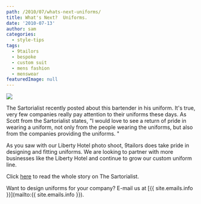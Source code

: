 ```yaml
---
path: /2010/07/whats-next-uniforms/
title: What's Next?  Uniforms.
date: '2010-07-13'
author: sam
categories:
  - style-tips
tags:
  - 9tailors
  - bespoke
  - custom suit
  - mens fashion
  - menswear
featuredImage: null
---
```

[![](http://www.thesartorialist.com/photos/62310Biffi_5734Web.jpg)](http://www.thesartorialist.com/photos/62310Biffi_5734Web.jpg)

The Sartorialist recently posted about this bartender in his uniform. It's true, very few companies really pay attention to their uniforms these days. As Scott from the Sartorialist states, "I would love to see a return of pride in wearing a uniform, not only from the people wearing the uniforms, but also from the companies providing the uniforms. " 

As you saw with our Liberty Hotel photo shoot, 9tailors does take pride in designing and fitting uniforms. We are looking to partner with more businesses like the Liberty Hotel and continue to grow our custom uniform line. 

Click [here](http://thesartorialist.blogspot.com/) to read the whole story on The Sartorialist. 

Want to design uniforms for your company? E-mail us at [{{ site.emails.info }}](mailto:{{ site.emails.info }}).